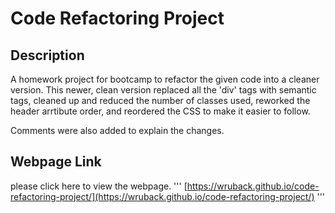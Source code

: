 # Code Refactoring Project

## Description

A homework project for bootcamp to refactor the given code into a cleaner version. This newer, clean version replaced all the 'div' tags with semantic tags, cleaned up and reduced the number of classes used, reworked the header arrtibute order, and reordered the CSS to make it easier to follow.

Comments were also added to explain the changes.

## Webpage Link

please click here to view the webpage.
'''
[https://wruback.github.io/code-refactoring-project/](https://wruback.github.io/code-refactoring-project/)
'''
